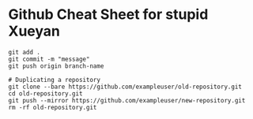 # Github Cheat Sheet for stupid Xueyan

```Git
git add . 
git commit -m "message"
git push origin branch-name
```

```Git
# Duplicating a repository
git clone --bare https://github.com/exampleuser/old-repository.git
cd old-repository.git
git push --mirror https://github.com/exampleuser/new-repository.git
rm -rf old-repository.git
```
